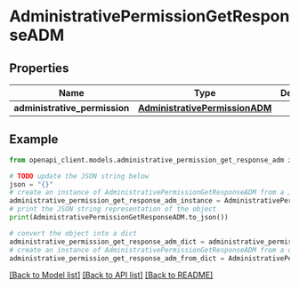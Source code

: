 # AdministrativePermissionGetResponseADM


## Properties

Name | Type | Description | Notes
------------ | ------------- | ------------- | -------------
**administrative_permission** | [**AdministrativePermissionADM**](AdministrativePermissionADM.md) |  | 

## Example

```python
from openapi_client.models.administrative_permission_get_response_adm import AdministrativePermissionGetResponseADM

# TODO update the JSON string below
json = "{}"
# create an instance of AdministrativePermissionGetResponseADM from a JSON string
administrative_permission_get_response_adm_instance = AdministrativePermissionGetResponseADM.from_json(json)
# print the JSON string representation of the object
print(AdministrativePermissionGetResponseADM.to_json())

# convert the object into a dict
administrative_permission_get_response_adm_dict = administrative_permission_get_response_adm_instance.to_dict()
# create an instance of AdministrativePermissionGetResponseADM from a dict
administrative_permission_get_response_adm_from_dict = AdministrativePermissionGetResponseADM.from_dict(administrative_permission_get_response_adm_dict)
```
[[Back to Model list]](../README.md#documentation-for-models) [[Back to API list]](../README.md#documentation-for-api-endpoints) [[Back to README]](../README.md)


